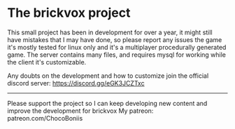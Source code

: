 # The brickvox project

This small project has been in development for over a year, it might still have mistakes that I may have done, so please report any issues
the game it's mostly tested for linux only and it's a multiplayer procedurally generated game. The server contains many files, and requires mysql for working
while the client it's customizable.

Any doubts on the development and how to customize join the official discord server: https://discord.gg/eGK3JCZTxc

---
Please support the project so I can keep developing new content and improve the development for brickvox
My patreon: patreon.com/ChocoBoniis
